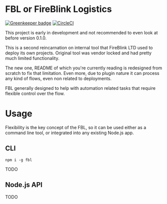 # FBL or FireBlink Logistics

[![Greenkeeper badge](https://badges.greenkeeper.io/FireBlinkLTD/fbl.svg)](https://greenkeeper.io/)
[![CircleCI](https://circleci.com/gh/FireBlinkLTD/fbl.svg?style=svg)](https://circleci.com/gh/FireBlinkLTD/fbl)

This project is early in development and not recommended to even look at before version 0.1.0.

This is a second reincarnation on internal tool that FireBlink LTD used to deploy its own projects.
Original tool was vendor locked and had pretty much limited functionality.

The new one, README of which you're currently reading is redesigned from scratch to fix that limitation.
Even more, due to plugin nature it can process any kind of flows, even non related to deployments.

FBL generally designed to help with automation related tasks that require flexible control over the flow.

# Usage

Flexibility is the key concept of the FBL, so it can be used either as a command line tool, or integrated into any
existing Node.js app.

## CLI

`npm i -g fbl`

TODO

## Node.js API 

TODO
